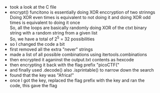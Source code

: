 * took a look at the C file
* encrypt() funcitono is essentially doing XOR enccryption of two strinngs<br>
Doing XOR even times is equivalent to not doing it and doing XOR odd times is equivalent to doing it once<br>
So, all the loops are basically randomly doing XOR of the ctxt binary string with a random string from a given list<br>
So, we have a total of 2<sup>5</sup> = 32 possibilities<br>
* so I changed the code a bit
* first removed all the extra "never" strings
* made a list of all possible combinations using itertools.combinations
* then encrypted it aganinst the output.txt contents as hexcode
* then encrypting it back with the flag prefix "picoCTF{"
* and finally used .decode() also .isprintable() to narrow down the search
* found that the key was "Africa!"
* once I got the key, replaced the flag prefix with the key and ran the code, this gave the flag
